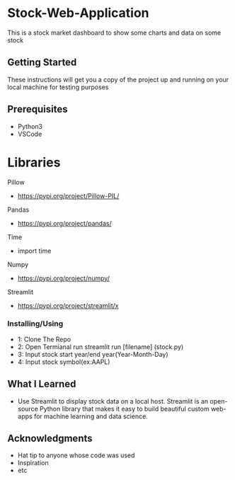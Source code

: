# Stock-Web-Application
This is a stock market dashboard to show some charts and data on some stock

## Getting Started
These instructions will get you a copy of the project up and running on your local machine for testing purposes

## Prerequisites
* Python3
* VSCode

# Libraries

Pillow
* https://pypi.org/project/Pillow-PIL/

Pandas
* https://pypi.org/project/pandas/

Time
* import time

Numpy
* https://pypi.org/project/numpy/

Streamlit
* https://pypi.org/project/streamlit/x

### Installing/Using
* 1: Clone The Repo
* 2: Open Termianal run streamlit run [filename] (stock.py)
* 3: Input stock start year/end year(Year-Month-Day)
* 4: Input stock symbol(ex:AAPL)

## What I Learned
* Use Streamlit to display stock data on a local host. Streamlit is an open-source Python library that makes it easy to build beautiful custom web-apps for machine learning and data science.


## Acknowledgments
* Hat tip to anyone whose code was used
* Inspiration
* etc
